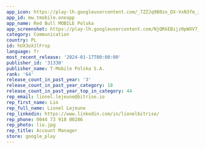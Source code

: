 ```yaml
---
app_icon: https://play-lh.googleusercontent.com/_7ZZJq9B0zo_DX-VxN3fm_JQfO3-YrvVYQMK3r5bdJVkjUo-B2xFUrS_xmMcnuku8iq0
app_id: mw.tmobile.oneapp
app_name: Red Bull MOBILE Polska
app_screenshot: https://play-lh.googleusercontent.com/NjQRkEBijz0pWXV7_ZQ1_rddsnHIsHRCEdmztbWNShlKHp8sgUvqzH2RJtTYhggxvGw
category: Communication
country: PL
id: hUX3oXJlFrsp
language: fr
most_recent_release: '2024-01-17T00:00:00'
publisher_id: '31330'
publisher_name: T-Mobile Polska S.A.
rank: '64'
release_count_in_past_year: '3'
release_count_in_past_year_category: 18
release_count_in_past_year_top_in_category: 44
rep_email: lionel.lejeune@bitrise.io
rep_first_name: Lio
rep_full_name: Lionel Lejeune
rep_linkedin: https://www.linkedin.com/in/lionelbitrise/
rep_phone: 0044 73 918 00286
rep_photo: lio.jpg
rep_title: Account Manager
store: google_play
---
```

